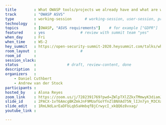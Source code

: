 ```yaml
---
title        : What OWASP tools/projects we already have and what are we missing to deliver secure devops pipelines
track        : "OWASP ASVS"
type         : working-session      # working-session, user-session, product-session
technology   :
topics       : [OWASP, "ASVS requirements"]    # for example ["GDPR"]
featured     : yes                # review with summit team "yes"
when_day     : Fri
when_time    : WS-2
hey_summit   : https://open-security-summit-2020.heysummit.com/talks/what-owasp-toolsprojects-we-already-have-and-what-are-we-missing-to-deliver-secure-devops-pipelines/
room_layout  :                    #
room_id      :
session_slack: 
status       :              # draft, review-content, done
description  :
organizers   :
    - Daniel Cuthbert 
    - Andrew van der Stock
participants :
hosted_by    : Alona Reyes
zoom_link    : https://zoom.us/j/7282391769?pwd=ZWlpTXlZZkxTMmwyK3diamJIemw5UT09
slide_id     : 2PACX-1vT6AmcgBKZmkJnF9MUafGoYfnZlBNXAd75N_lIJn7yn_M3CXagxOkmt_sy8A5szcbYS5mA8xfFmdovf
slide_edit   : 1RmLNdLarEaDFbLqb5aHmbqfBjCrwycI_xkQQ6z8vxag/
youtube_link : 

---
```

